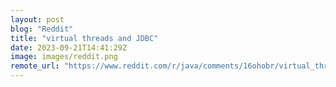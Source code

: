 ```yaml
---
layout: post
blog: "Reddit"
title: "virtual threads and JDBC"
date: 2023-09-21T14:41:29Z
image: images/reddit.png
remote_url: "https://www.reddit.com/r/java/comments/16ohobr/virtual_threads_and_jdbc/"
---
```

